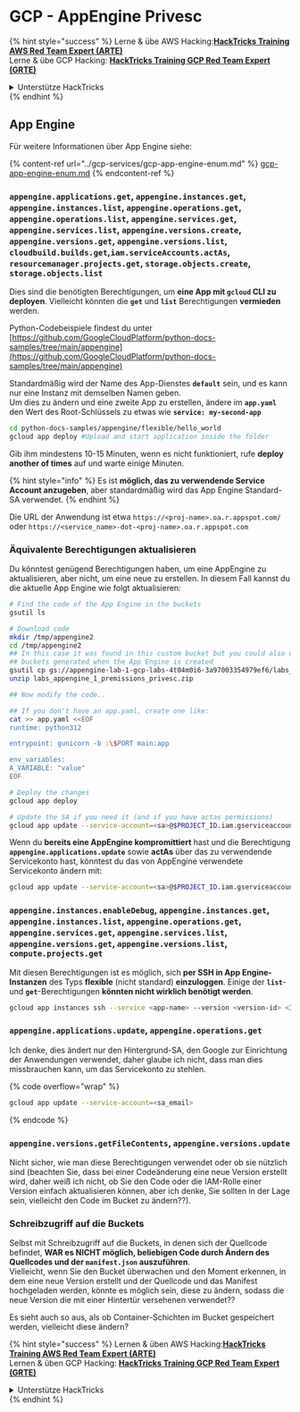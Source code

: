 # GCP - AppEngine Privesc

{% hint style="success" %}
Lerne & übe AWS Hacking:<img src="/.gitbook/assets/image.png" alt="" data-size="line">[**HackTricks Training AWS Red Team Expert (ARTE)**](https://training.hacktricks.xyz/courses/arte)<img src="/.gitbook/assets/image.png" alt="" data-size="line">\
Lerne & übe GCP Hacking: <img src="/.gitbook/assets/image (2).png" alt="" data-size="line">[**HackTricks Training GCP Red Team Expert (GRTE)**<img src="/.gitbook/assets/image (2).png" alt="" data-size="line">](https://training.hacktricks.xyz/courses/grte)

<details>

<summary>Unterstütze HackTricks</summary>

* Überprüfe die [**Abonnementpläne**](https://github.com/sponsors/carlospolop)!
* **Tritt der** 💬 [**Discord-Gruppe**](https://discord.gg/hRep4RUj7f) oder der [**Telegram-Gruppe**](https://t.me/peass) bei oder **folge** uns auf **Twitter** 🐦 [**@hacktricks\_live**](https://twitter.com/hacktricks\_live)**.**
* **Teile Hacking-Tricks, indem du PRs an die** [**HackTricks**](https://github.com/carlospolop/hacktricks) und [**HackTricks Cloud**](https://github.com/carlospolop/hacktricks-cloud) GitHub-Repos einreichst.

</details>
{% endhint %}

## App Engine

Für weitere Informationen über App Engine siehe:

{% content-ref url="../gcp-services/gcp-app-engine-enum.md" %}
[gcp-app-engine-enum.md](../gcp-services/gcp-app-engine-enum.md)
{% endcontent-ref %}

### `appengine.applications.get`, `appengine.instances.get`, `appengine.instances.list`, `appengine.operations.get`, `appengine.operations.list`, `appengine.services.get`, `appengine.services.list`, `appengine.versions.create`, `appengine.versions.get`, `appengine.versions.list`, `cloudbuild.builds.get`,`iam.serviceAccounts.actAs`, `resourcemanager.projects.get`, `storage.objects.create`, `storage.objects.list`

Dies sind die benötigten Berechtigungen, um **eine App mit `gcloud` CLI zu deployen**. Vielleicht könnten die **`get`** und **`list`** Berechtigungen **vermieden** werden.

Python-Codebeispiele findest du unter [https://github.com/GoogleCloudPlatform/python-docs-samples/tree/main/appengine](https://github.com/GoogleCloudPlatform/python-docs-samples/tree/main/appengine)

Standardmäßig wird der Name des App-Dienstes **`default`** sein, und es kann nur eine Instanz mit demselben Namen geben.\
Um dies zu ändern und eine zweite App zu erstellen, ändere im **`app.yaml`** den Wert des Root-Schlüssels zu etwas wie **`service: my-second-app`**
```bash
cd python-docs-samples/appengine/flexible/hello_world
gcloud app deploy #Upload and start application inside the folder
```
Gib ihm mindestens 10-15 Minuten, wenn es nicht funktioniert, rufe **deploy another of times** auf und warte einige Minuten.

{% hint style="info" %}
Es ist **möglich, das zu verwendende Service Account anzugeben**, aber standardmäßig wird das App Engine Standard-SA verwendet.
{% endhint %}

Die URL der Anwendung ist etwa `https://<proj-name>.oa.r.appspot.com/` oder `https://<service_name>-dot-<proj-name>.oa.r.appspot.com`

### Äquivalente Berechtigungen aktualisieren

Du könntest genügend Berechtigungen haben, um eine AppEngine zu aktualisieren, aber nicht, um eine neue zu erstellen. In diesem Fall kannst du die aktuelle App Engine wie folgt aktualisieren:
```bash
# Find the code of the App Engine in the buckets
gsutil ls

# Download code
mkdir /tmp/appengine2
cd /tmp/appengine2
## In this case it was found in this custom bucket but you could also use the
## buckets generated when the App Engine is created
gsutil cp gs://appengine-lab-1-gcp-labs-4t04m0i6-3a97003354979ef6/labs_appengine_1_premissions_privesc.zip .
unzip labs_appengine_1_premissions_privesc.zip

## Now modify the code..

## If you don't have an app.yaml, create one like:
cat >> app.yaml <<EOF
runtime: python312

entrypoint: gunicorn -b :\$PORT main:app

env_variables:
A_VARIABLE: "value"
EOF

# Deploy the changes
gcloud app deploy

# Update the SA if you need it (and if you have actas permissions)
gcloud app update --service-account=<sa>@$PROJECT_ID.iam.gserviceaccount.com
```
Wenn du **bereits eine AppEngine kompromittiert** hast und die Berechtigung **`appengine.applications.update`** sowie **actAs** über das zu verwendende Servicekonto hast, könntest du das von AppEngine verwendete Servicekonto ändern mit:
```bash
gcloud app update --service-account=<sa>@$PROJECT_ID.iam.gserviceaccount.com
```
### `appengine.instances.enableDebug`, `appengine.instances.get`, `appengine.instances.list`, `appengine.operations.get`, `appengine.services.get`, `appengine.services.list`, `appengine.versions.get`, `appengine.versions.list`, `compute.projects.get`

Mit diesen Berechtigungen ist es möglich, sich **per SSH in App Engine-Instanzen** des Typs **flexible** (nicht standard) **einzuloggen**. Einige der **`list`**- und **`get`**-Berechtigungen **könnten nicht wirklich benötigt werden**.
```bash
gcloud app instances ssh --service <app-name> --version <version-id> <ID>
```
### `appengine.applications.update`, `appengine.operations.get`

Ich denke, dies ändert nur den Hintergrund-SA, den Google zur Einrichtung der Anwendungen verwendet, daher glaube ich nicht, dass man dies missbrauchen kann, um das Servicekonto zu stehlen.

{% code overflow="wrap" %}
```bash
gcloud app update --service-account=<sa_email>
```
{% endcode %}

### `appengine.versions.getFileContents`, `appengine.versions.update`

Nicht sicher, wie man diese Berechtigungen verwendet oder ob sie nützlich sind (beachten Sie, dass bei einer Codeänderung eine neue Version erstellt wird, daher weiß ich nicht, ob Sie den Code oder die IAM-Rolle einer Version einfach aktualisieren können, aber ich denke, Sie sollten in der Lage sein, vielleicht den Code im Bucket zu ändern??).

### Schreibzugriff auf die Buckets

Selbst mit Schreibzugriff auf die Buckets, in denen sich der Quellcode befindet, **WAR es NICHT möglich, beliebigen Code durch Ändern des Quellcodes und der `manifest.json` auszuführen**.\
Vielleicht, wenn Sie den Bucket überwachen und den Moment erkennen, in dem eine neue Version erstellt und der Quellcode und das Manifest hochgeladen werden, könnte es möglich sein, diese zu ändern, sodass die neue Version die mit einer Hintertür versehenen verwendet??

Es sieht auch so aus, als ob Container-Schichten im Bucket gespeichert werden, vielleicht diese ändern?

{% hint style="success" %}
Lernen & üben AWS Hacking:<img src="/.gitbook/assets/image.png" alt="" data-size="line">[**HackTricks Training AWS Red Team Expert (ARTE)**](https://training.hacktricks.xyz/courses/arte)<img src="/.gitbook/assets/image.png" alt="" data-size="line">\
Lernen & üben GCP Hacking: <img src="/.gitbook/assets/image (2).png" alt="" data-size="line">[**HackTricks Training GCP Red Team Expert (GRTE)**<img src="/.gitbook/assets/image (2).png" alt="" data-size="line">](https://training.hacktricks.xyz/courses/grte)

<details>

<summary>Unterstütze HackTricks</summary>

* Überprüfen Sie die [**Abonnementpläne**](https://github.com/sponsors/carlospolop)!
* **Treten Sie der** 💬 [**Discord-Gruppe**](https://discord.gg/hRep4RUj7f) oder der [**Telegram-Gruppe**](https://t.me/peass) bei oder **folgen** Sie uns auf **Twitter** 🐦 [**@hacktricks\_live**](https://twitter.com/hacktricks\_live)**.**
* **Teilen Sie Hacking-Tricks, indem Sie PRs an die** [**HackTricks**](https://github.com/carlospolop/hacktricks) und [**HackTricks Cloud**](https://github.com/carlospolop/hacktricks-cloud) GitHub-Repos einreichen.

</details>
{% endhint %}
